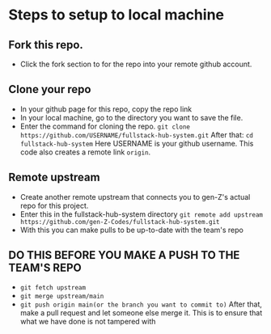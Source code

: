 # Steps to setup to local machine

## Fork this repo.

- Click the fork section to for the repo into your remote github account.

## Clone your repo

- In your github page for this repo, copy the repo link
- In your local machine, go to the directory you want to save the file.
- Enter the command for cloning the repo.
  `git clone https://github.com/USERNAME/fullstack-hub-system.git`
  After that: `cd fullstack-hub-system`
  Here USERNAME is your github username.
  This code also creates a remote link `origin`.

## Remote upstream

- Create another remote upstream that connects you to gen-Z's actual repo for this project.
- Enter this in the fullstack-hub-system directory
  `git remote add upstream https://github.com/gen-Z-Codes/fullstack-hub-system.git`
- With this you can make pulls to be up-to-date with the team's repo

## DO THIS BEFORE YOU MAKE A PUSH TO THE TEAM'S REPO

- `git fetch upstream`
- `git merge upstream/main`
- `git push origin main(or the branch you want to commit to)`
  After that, make a pull request and let someone else merge it. This is to ensure that what we have done is not tampered with
